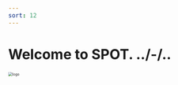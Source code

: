 ```yaml
---
sort: 12
---
```

# Welcome to SPOT. ../-/..

<img src="https://github.com/pkuTrasond/pkuTrasond.github.io/assets/images/LOGO.png" alt="logo" style="zoom:50%;" />
